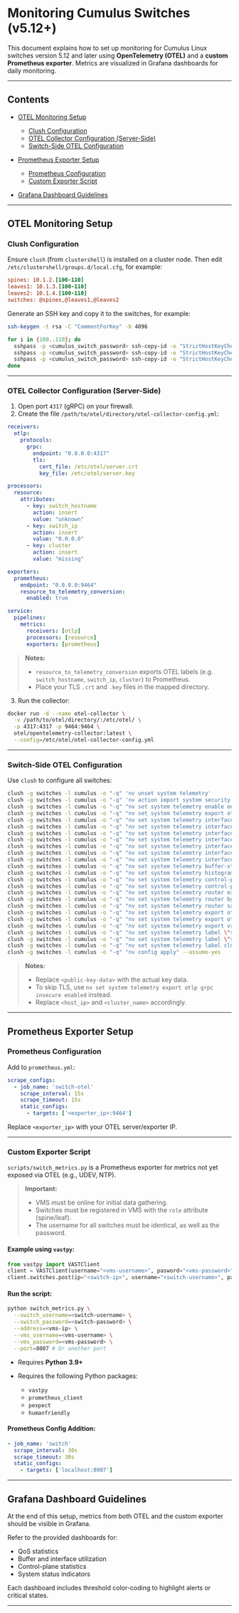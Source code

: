 # Monitoring Cumulus Switches (v5.12+)

This document explains how to set up monitoring for Cumulus Linux switches version 5.12 and later using **OpenTelemetry (OTEL)** and a **custom Prometheus exporter**. Metrics are visualized in Grafana dashboards for daily monitoring.

---

## Contents

* [OTEL Monitoring Setup](#otel-monitoring-setup)

  - [Clush Configuration](#clush-configuration)
  - [OTEL Collector Configuration (Server-Side)](#otel-collector-configuration-server-side)
  - [Switch-Side OTEL Configuration](#switch-side-otel-configuration)
* [Prometheus Exporter Setup](#prometheus-exporter-setup)

  - [Prometheus Configuration](#prometheus-configuration)
  - [Custom Exporter Script](#custom-exporter-script)
* [Grafana Dashboard Guidelines](#grafana-dashboard-guidelines)

---

## OTEL Monitoring Setup

### Clush Configuration

Ensure `clush` (from `clustershell`) is installed on a cluster node. Then edit `/etc/clustershell/groups.d/local.cfg`, for example:

```ini
spines: 10.1.2.[100-110]
leaves1: 10.1.3.[100-110]
leaves2: 10.1.4.[100-110]
switches: @spines,@leaves1,@leaves2
```

Generate an SSH key and copy it to the switches, for example:

```bash
ssh-keygen -t rsa -C "CommentForKey" -b 4096

for i in {100..110}; do
  sshpass -p <cumulus_switch_password> ssh-copy-id -o "StrictHostKeyChecking=no" cumulus@10.1.2.$i
  sshpass -p <cumulus_switch_password> ssh-copy-id -o "StrictHostKeyChecking=no" cumulus@10.1.3.$i
  sshpass -p <cumulus_switch_password> ssh-copy-id -o "StrictHostKeyChecking=no" cumulus@10.1.4.$i
done
```

---

### OTEL Collector Configuration (Server-Side)

1. Open port `4317` (gRPC) on your firewall.
2. Create the file `/path/to/otel/directory/otel-collector-config.yml`:

```yaml
receivers:
  otlp:
    protocols:
      grpc:
        endpoint: "0.0.0.0:4317"
        tls:
          cert_file: /etc/otel/server.crt
          key_file: /etc/otel/server.key

processors:
  resource:
    attributes:
      - key: switch_hostname
        action: insert
        value: "unknown"
      - key: switch_ip
        action: insert
        value: "0.0.0.0"
      - key: cluster
        action: insert
        value: "missing"

exporters:
  prometheus:
    endpoint: "0.0.0.0:9464"
    resource_to_telemetry_conversion:
      enabled: true

service:
  pipelines:
    metrics:
      receivers: [otlp]
      processors: [resource]
      exporters: [prometheus]
```

> **Notes:**
>
> * `resource_to_telemetry_conversion` exports OTEL labels (e.g. `switch_hostname`, `switch_ip`, `cluster`) to Prometheus.
> * Place your TLS `.crt` and `.key` files in the mapped directory.

3. Run the collector:

```bash
docker run -d --name otel-collector \
  -v /path/to/otel/directory/:/etc/otel/ \
  -p 4317:4317 -p 9464:9464 \
  otel/opentelemetry-collector:latest \
  --config=/etc/otel/otel-collector-config.yml
```

---

### Switch-Side OTEL Configuration

Use `clush` to configure all switches:

```bash
clush -g switches -l cumulus -o "-q" 'nv unset system telemetry'
clush -g switches -l cumulus -o "-q" 'nv action import system security ca-certificate tls-cert data """<public-key-data>"""'
clush -g switches -l cumulus -o "-q" "nv set system telemetry enable on"
clush -g switches -l cumulus -o "-q" "nv set system telemetry export otlp state enabled"
clush -g switches -l cumulus -o "-q" "nv set system telemetry interface-stats export state enabled"
clush -g switches -l cumulus -o "-q" "nv set system telemetry interface-stats sample-interval 30"
clush -g switches -l cumulus -o "-q" "nv set system telemetry interface-stats ingress-buffer priority-group 0"
clush -g switches -l cumulus -o "-q" "nv set system telemetry interface-stats ingress-buffer priority-group 1"
clush -g switches -l cumulus -o "-q" "nv set system telemetry interface-stats egress-buffer traffic-class 3"
clush -g switches -l cumulus -o "-q" "nv set system telemetry interface-stats switch-priority 3"
clush -g switches -l cumulus -o "-q" "nv set system telemetry interface-stats class phy state enabled"
clush -g switches -l cumulus -o "-q" "nv set system telemetry buffer-stats export state enabled"
clush -g switches -l cumulus -o "-q" "nv set system telemetry histogram export state enabled"
clush -g switches -l cumulus -o "-q" "nv set system telemetry control-plane-stats export state enabled"
clush -g switches -l cumulus -o "-q" "nv set system telemetry control-plane-stats sample-interval 30"
clush -g switches -l cumulus -o "-q" "nv set system telemetry router export state enabled"
clush -g switches -l cumulus -o "-q" "nv set system telemetry router bgp export state enabled"
clush -g switches -l cumulus -o "-q" "nv set system telemetry router sample-interval 30"
clush -g switches -l cumulus -o "-q" "nv set system telemetry export otlp grpc cert-id tls-cert"
clush -g switches -l cumulus -o "-q" "nv set system telemetry export otlp grpc destination <host_ip> port 4317"
clush -g switches -l cumulus -o "-q" "nv set system telemetry export vrf mgmt"
clush -g switches -l cumulus -o "-q" "nv set system telemetry label \"switch_ip\" description \"\$(hostname -I | awk '{print \$1}')\""
clush -g switches -l cumulus -o "-q" "nv set system telemetry label \"switch_hostname\" description \"\$(hostname)\""
clush -g switches -l cumulus -o "-q" "nv set system telemetry label cluster description <cluster_name>"
clush -g switches -l cumulus -o "-q" "nv config apply" --assume-yes
```

> **Notes:**
>
> * Replace `<public-key-data>` with the actual key data.
> * To skip TLS, use `nv set system telemetry export otlp grpc insecure enabled` instead.
> * Replace `<host_ip>` and `<cluster_name>` accordingly.

---

## Prometheus Exporter Setup

### Prometheus Configuration

Add to `prometheus.yml`:

```yaml
scrape_configs:
  - job_name: 'switch-otel'
    scrape_interval: 15s
    scrape_timeout: 15s
    static_configs:
      - targets: ['<exporter_ip>:9464']
```

Replace `<exporter_ip>` with your OTEL server/exporter IP.

---

### Custom Exporter Script

`scripts/switch_metrics.py` is a Prometheus exporter for metrics not yet exposed via OTEL (e.g., UDEV, NTP).

> **Important:**
>
> * VMS must be online for initial data gathering.
> * Switches must be registered in VMS with the `role` attribute (spine/leaf).
> * The username for all switches must be identical, as well as the password. 

#### Example using `vastpy`:

```python
from vastpy import VASTClient
client = VASTClient(username="<vms-username>", pasword="<vms-password>", address="<vms-ip>")
client.switches.post(ip="<switch-ip>", username="<switch-username>", password="<switch-password>", role="spine")
```

#### Run the script:

```bash
python switch_metrics.py \
  --switch_username=<switch-username> \
  --switch_password=<switch-password> \
  --address=<vms-ip> \
  --vms_username=<vms-username> \
  --vms_password=<vms-password> \
  --port=8007 # Or another port
```

* Requires **Python 3.9+**
* Requires the following Python packages:

  * `vastpy`
  * `prometheus_client`
  * `pexpect`
  * `humanfriendly`

#### Prometheus Config Addition:

```yaml
- job_name: 'switch'
  scrape_interval: 30s
  scrape_timeout: 30s
  static_configs:
    - targets: ['localhost:8007']
```

---

## Grafana Dashboard Guidelines

At the end of this setup, metrics from both OTEL and the custom exporter should be visible in Grafana.

Refer to the provided dashboards for:

* QoS statistics
* Buffer and interface utilization
* Control-plane statistics
* System status indicators

Each dashboard includes threshold color-coding to highlight alerts or critical states.

---

